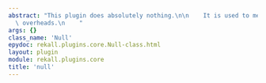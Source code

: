 ```yaml
---
abstract: "This plugin does absolutely nothing.\n\n    It is used to measure startup\
  \ overheads.\n    "
args: {}
class_name: 'Null'
epydoc: rekall.plugins.core.Null-class.html
layout: plugin
module: rekall.plugins.core
title: 'null'
---
```

